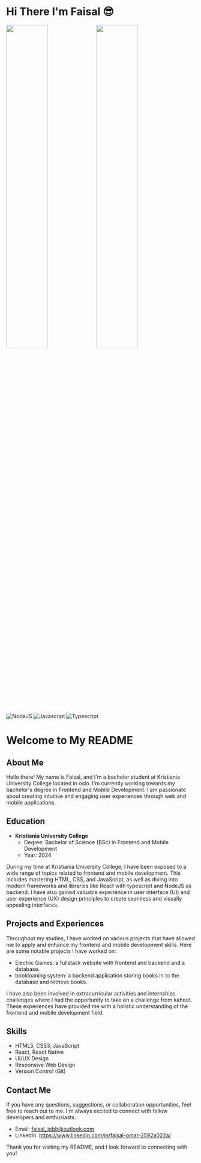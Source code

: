 # Hi There I'm Faisal 😎


<img align='left' width="47%" src="https://github-readme-stats.vercel.app/api?username=faom002&show_icons=true&theme=radical"/>
<img align='left' width="47%"  src="https://github-readme-stats.vercel.app/api/top-langs/?username=faom002&layout=compact"/>
<img align='left' alt="NodeJS"  src="https://img.shields.io/badge/node.js-6DA55F?style=for-the badge&logo=node.js&logoColor=white"/>
<img align='left' alt="Javascript"  src="https://img.shields.io/badge/javascript-%23323330.svg?style=for-the-badge&logo=javascript&logoColor=%23F7DF1E"/>
<img  alt="Typescript"  src="https://img.shields.io/badge/typescript-%23007ACC.svg?style=for-the-badge&logo=typescript&logoColor=white"/>


# Welcome to My README

## About Me

Hello there! My name is Faisal, and I'm a bachelor student at Kristiania University College located in oslo. I'm currently working towards my bachelor's degree in Frontend and Mobile Development. I am passionate about creating intuitive and engaging user experiences through web and mobile applications.

## Education

- **Kristiania University College**
  - Degree: Bachelor of Science (BSc) in Frontend and Mobile Development
  - Year: 2024

During my time at Kristiania University College, I have been exposed to a wide range of topics related to frontend and mobile development. This includes mastering HTML, CSS, and JavaScript, as well as diving into modern frameworks and libraries like React with typescript and NodeJS as backend. I have also gained valuable experience in user interface (UI) and user experience (UX) design principles to create seamless and visually appealing interfaces.

## Projects and Experiences

Throughout my studies, I have worked on various projects that have allowed me to apply and enhance my frontend and mobile development skills. Here are some notable projects I have worked on:

- Electric Games: a fullstack website with frontend and backend and a database.
- bookloaning system: a backend application storing books in to the database and retrieve books.

I have also been involved in extracurricular activities and internships challenges where I had the opportunity to take on a challenge from kahoot. These experiences have provided me with a holistic understanding of the frontend and mobile development field.

## Skills

- HTML5, CSS3, JavaScript
- React, React Native
- UI/UX Design
- Responsive Web Design
- Version Control (Git)

## Contact Me

If you have any questions, suggestions, or collaboration opportunities, feel free to reach out to me. I'm always excited to connect with fellow developers and enthusiasts.

- Email: faisal_jobb@outlook.com
- LinkedIn: https://www.linkedin.com/in/faisal-omar-2592a022a/

Thank you for visiting my README, and I look forward to connecting with you!



